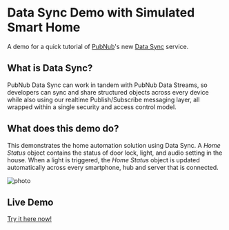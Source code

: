 # Data Sync Demo with Simulated Smart Home

A demo for a quick tutorial of [PubNub][pubnub]'s new [Data Sync][datasync] service.

## What is Data Sync?

PubNub Data Sync can work in tandem with PubNub Data Streams, so developers can sync and share structured objects across every device while also using our realtime Publish/Subscribe messaging layer, all wrapped within a single security and access control model.

## What does this demo do?

This demonstrates the home automation solution using Data Sync. A *Home Status* object contains the status of door lock, light, and audio setting in the house. When a light is triggered, the *Home Status* object is updated automatically across every smartphone, hub and server that is connected.

![photo](https://raw.githubusercontent.com/pubnub/data-sync-demo/gh-pages/datasync-demo.gif)

## Live Demo

[Try it here now!][demo]



[demo]: http://pubnub.github.io/data-sync-demo
[pubnub]: http://www.pubnub.com/docs/javascript/javascript-sdk.html
[datasync]: http://www.pubnub.com/docs/javascript/overview/data-sync.html
